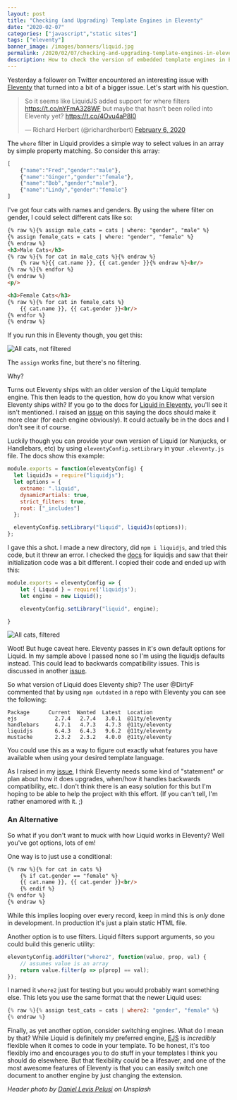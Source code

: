 ```yaml
---
layout: post
title: "Checking (and Upgrading) Template Engines in Eleventy"
date: "2020-02-07"
categories: ["javascript","static sites"]
tags: ["eleventy"]
banner_image: /images/banners/liquid.jpg
permalink: /2020/02/07/checking-and-upgrading-template-engines-in-eleventy
description: How to check the version of embedded template engines in Eleventy
---
```


Yesterday a follower on Twitter encountered an interesting issue with [Eleventy](https://www.11ty.dev/) that turned into a bit of a bigger issue. Let's start with his question.

<blockquote class="twitter-tweet" data-conversation="none" data-theme="dark"><p lang="en" dir="ltr">So it seems like LiquidJS added support for where filters <a href="https://t.co/nYFmA328WF">https://t.co/nYFmA328WF</a> but maybe that hasn&#39;t been rolled into Eleventy yet? <a href="https://t.co/4Ovu4aP8I0">https://t.co/4Ovu4aP8I0</a></p>&mdash; Richard Herbert (@richardherbert) <a href="https://twitter.com/richardherbert/status/1225342539823226880?ref_src=twsrc%5Etfw">February 6, 2020</a></blockquote> <script async src="https://platform.twitter.com/widgets.js" charset="utf-8"></script>

The `where` filter in Liquid provides a simple way to select values in an array by simple property matching. So consider this array:

```js
[
	{"name":"Fred","gender":"male"},
	{"name":"Ginger","gender":"female"},
	{"name":"Bob","gender":"male"},
	{"name":"Lindy","gender":"female"}
]
```

I've got four cats with names and genders. By using the where filter on gender, I could select different cats like so:

```html
{% raw %}{% assign male_cats = cats | where: "gender", "male" %}
{% assign female_cats = cats | where: "gender", "female" %}
{% endraw %}
<h3>Male Cats</h3>
{% raw %}{% for cat in male_cats %}{% endraw %}
	{% raw %}{{ cat.name }}, {{ cat.gender }}{% endraw %}<br/>
{% raw %}{% endfor %}
{% endraw %}
<p/>

<h3>Female Cats</h3>
{% raw %}{% for cat in female_cats %}
	{{ cat.name }}, {{ cat.gender }}<br/>
{% endfor %}
{% endraw %}
```

If you run this in Eleventy though, you get this:

<img src="https://static.raymondcamden.com/images/2020/02/eleventy1.png" alt="All cats, not filtered" class="imgborder imgcenter">

The `assign` works fine, but there's no filtering. 

Why?

Turns out Eleventy ships with an older version of the Liquid template engine. This then leads to the question, how do you know what version Eleventy ships with? If you go to the docs for [Liquid in Eleventy](https://www.11ty.dev/docs/languages/liquid/), you'll see it isn't mentioned. I raised an [issue](https://github.com/11ty/eleventy/issues/906) on this saying the docs should make it more clear (for each engine obviously). It could actually be in the docs and I don't see it of course.

Luckily though you can provide your own version of Liquid (or Nunjucks, or Handlebars, etc) by using `eleventyConfig.setLibrary` in your `.eleventy.js` file. The docs show this example:

```js
module.exports = function(eleventyConfig) {
  let liquidJs = require("liquidjs");
  let options = {
    extname: ".liquid",
    dynamicPartials: true,
    strict_filters: true,
    root: ["_includes"]
  };

  eleventyConfig.setLibrary("liquid", liquidJs(options));
};
```

I gave this a shot. I made a new directory, did `npm i liquidjs`, and tried this code, but it threw an error. I checked the [docs](https://github.com/harttle/liquidjs) for liquidjs and saw that their initialization code was a bit different. I copied their code and ended up with this:

```js
module.exports = eleventyConfig => {
	let { Liquid } = require('liquidjs');
	let engine = new Liquid();

	eleventyConfig.setLibrary("liquid", engine);

}
```

<img src="https://static.raymondcamden.com/images/2020/02/eleventy2.png" alt="All cats, filtered" class="imgborder imgcenter">

Woot! But huge caveat here. Eleventy passes in it's own default options for Liquid. In my sample above I passed none so I'm using the liquidjs defaults instead. This could lead to backwards compatibility issues. This is discussed in another [issue](https://github.com/11ty/eleventy/issues/469). 

So what version of Liquid does Eleventy ship? The user @DirtyF commented that by using `npm outdated` in a repo with Eleventy you can see the following:

	Package      Current  Wanted  Latest  Location
	ejs            2.7.4   2.7.4   3.0.1  @11ty/eleventy
	handlebars     4.7.1   4.7.3   4.7.3  @11ty/eleventy
	liquidjs       6.4.3   6.4.3   9.6.2  @11ty/eleventy
	mustache       2.3.2   2.3.2   4.0.0  @11ty/eleventy

You could use this as a way to figure out exactly what features you have available when using your desired template language. 

As I raised in my [issue](https://github.com/11ty/eleventy/issues/906), I think Eleventy needs some kind of "statement" or plan about how it does upgrades, when/how it handles backwards compatibility, etc. I don't think there is an easy solution for this but I'm hoping to be able to help the project with this effort. (If you can't tell, I'm rather enamored with it. ;) 

### An Alternative

So what if you don't want to muck with how Liquid works in Eleventy? Well you've got options, lots of em!

One way is to just use a conditional:

```html
{% raw %}{% for cat in cats %}
	{% if cat.gender == "female" %}
	{{ cat.name }}, {{ cat.gender }}<br/>
	{% endif %}
{% endfor %}
{% endraw %}
```

While this implies looping over every record, keep in mind this is *only* done in development. In production it's just a plain static HTML file.

Another option is to use filters. Liquid filters support arguments, so you could build this generic utility:

```js
eleventyConfig.addFilter("where2", function(value, prop, val) {
	// assumes value is an array
	return value.filter(p => p[prop] == val);
});
```

I named it `where2` just for testing but you would probably want something else. This lets you use the same format that the newer Liquid uses:

```js
{% raw %}{% assign test_cats = cats | where2: "gender", "female" %}
{% endraw %}
```

Finally, as yet another option, consider switching engines. What do I mean by that? While Liquid is definitely my preferred engine, [EJS](https://www.11ty.dev/docs/languages/ejs/) is *incredibly* flexible when it comes to code in your template. To be honest, it's too flexibly imo and encourages you to do stuff in your templates I think you should do elsewhere. But that flexibility could be a lifesaver, and one of the most awesome features of Eleventy is that you can easily switch one document to another engine by just changing the extension. 

<i>Header photo by <a href="https://unsplash.com/@yogidan2012?utm_source=unsplash&utm_medium=referral&utm_content=creditCopyText">Daniel Levis Pelusi</a> on Unsplash</i>